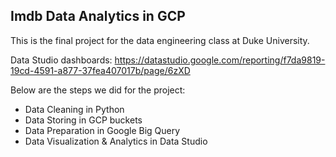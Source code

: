 ## Imdb Data Analytics in GCP

This is the final project for the data engineering class at Duke University. 

Data Studio dashboards: https://datastudio.google.com/reporting/f7da9819-19cd-4591-a877-37fea407017b/page/6zXD

Below are the steps we did for the project: 

* Data Cleaning in Python
* Data Storing in GCP buckets
* Data Preparation in Google Big Query
* Data Visualization & Analytics in Data Studio
